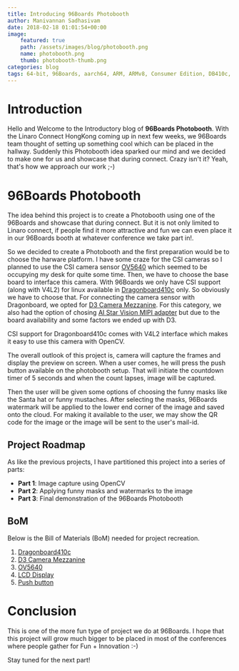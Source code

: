 ```yaml
---
title: Introducing 96Boards Photobooth
author: Manivannan Sadhasivam
date: 2018-02-18 01:01:54+00:00
image:
    featured: true
    path: /assets/images/blog/photobooth.png
    name: photobooth.png
    thumb: photobooth-thumb.png
categories: blog
tags: 64-bit, 96Boards, aarch64, ARM, ARMv8, Consumer Edition, DB410c, CSI, Python, Photobooth, dragonboard410c, Linaro, Linux
---
```


# **Introduction**

Hello and Welcome to the Introductory blog of **96Boards Photobooth**. With
the Linaro Connect HongKong coming up in next few weeks, we 96Boards team
thought of setting up something cool which can be placed in the hallway.
Suddenly this Photobooth idea sparked our mind and we decided to make one
for us and showcase that during connect. Crazy isn't it? Yeah, that's how
we approach our work ;-)

# **96Boards Photobooth**

The idea behind this project is to create a Photobooth using one of the
96Boards and showcase that during connect. But it is not only limited to Linaro
connect, if people find it more attractive and fun we can even place it in
our 96Boards booth at whatever conference we take part in!.

So we decided to create a Photobooth and the first preparation would be
to choose the harware platform. I have some craze for the CSI cameras so
I planned to use the CSI camera sensor [OV5640](https://cdn.sparkfun.com/datasheets/Sensors/LightImaging/OV5640_datasheet.pdf)
which seemed to be occupying my desk for quite some time. Then, we have to
choose the base board to interface this camera. With 96Boards we only have
CSI support (along with V4L2) for linux available in [Dragonboard410c](https://www.96boards.org/product/dragonboard410c/) only.
So obviously we have to choose that. For connecting the camera sensor with
Dragonboard, we opted for [D3 Camera Mezzanine](https://www.arrow.com/en/products/d3cameramezzov5640/d3-engineering).
For this category, we also had the option of chosing [AI Star Vision MIPI adapter](https://www.96boards.org/product/mipiadapter/)
but due to the board availability and some factors we ended up with D3.

CSI support for Dragonboard410c comes with V4L2 interface which makes it
easy to use this camera with OpenCV.

The overall outlook of this project is, camera will capture the frames and
display the preview on screen. When a user comes, he will press the push
button available on the photobooth setup. That will initiate the countdown
timer of 5 seconds and when the count lapses, image will be captured.

Then the user will be given some options of choosing the funny masks like
the Santa hat or funny mustaches. After selecting the masks, 96Boards
watermark will be applied to the lower end corner of the image and saved
onto the cloud. For making it available to the user, we may show the
QR code for the image or the image will be sent to the user's mail-id.

## **Project Roadmap**

As like the previous projects, I have partitioned this project into a series
of parts:

* **Part 1**: Image capture using OpenCV
* **Part 2**: Applying funny masks and watermarks to the image
* **Part 3**: Final demonstration of the 96Boards Photobooth

## **BoM**

Below is the Bill of Materials (BoM) needed for project recreation.

1. [Dragonboard410c](https://www.96boards.org/product/dragonboard410c/)
2. [D3 Camera Mezzanine](https://www.arrow.com/en/products/d3cameramezzov5640/d3-engineering)
3. [OV5640](https://www.arrow.com/en/products/li-ov5640-mipi-af/leopard-imaging)
4. [LCD Display](https://www.arrow.com/en/products/96boards-display-7/linksprite-technologies-inc)
5. [Push button](http://wiki.seeed.cc/Grove-Button/)

# **Conclusion**

This is one of the more fun type of project we do at 96Boards. I hope
that this project will grow much bigger to be placed in most of the
conferences where people gather for Fun + Innovation :-)

Stay tuned for the next part!
